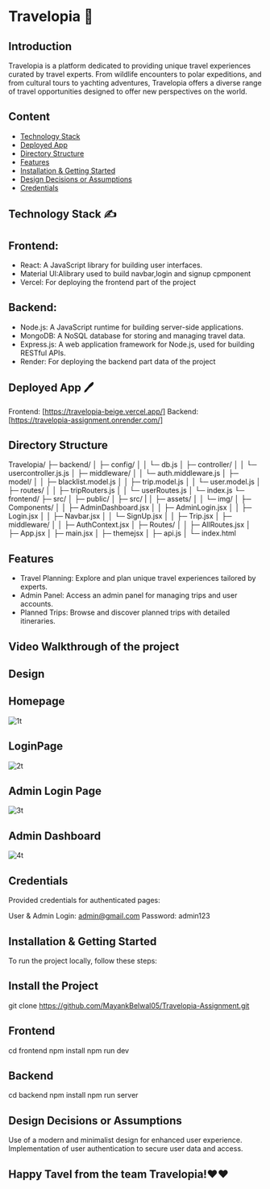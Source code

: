 # Travelopia 🔔

## Introduction
Travelopia is a platform dedicated to providing unique travel experiences curated by travel experts. From wildlife encounters to polar expeditions, and from cultural tours to yachting adventures, Travelopia offers a diverse range of travel opportunities designed to offer new perspectives on the world.

## Content
- [Technology Stack](#Technology-Stack)
- [Deployed App](#deployed-app)
- [Directory Structure](#directory-structure)
- [Features](#features)
- [Installation & Getting Started](#installation--getting-started)
- [Design Decisions or Assumptions](#design-decisions-or-assumptions)
- [Credentials](#credentials)

## Technology Stack  ✍️
## Frontend:
- React: A JavaScript library for building user interfaces.
- Material UI:Alibrary used to build navbar,login and signup cpmponent
- Vercel: For deploying the frontend part of the project
## Backend:
- Node.js: A JavaScript runtime for building server-side applications.
- MongoDB: A NoSQL database for storing and managing travel data.
- Express.js: A web application framework for Node.js, used for building RESTful APIs.
- Render: For deploying the backend part data of the project

## Deployed App 🖊️
Frontend: [https://travelopia-beige.vercel.app/]
Backend: [https://travelopia-assignment.onrender.com/]

## Directory Structure
Travelopia/
├─ backend/
│  ├─ config/
│  │  └─ db.js
│  ├─ controller/
│  │  └─ usercontroller.js.js
│  ├─ middleware/
│  │  └─ auth.middleware.js
│  ├─ model/
│  │  ├─ blacklist.model.js
│  │  ├─ trip.model.js
│  │  └─ user.model.js
│  ├─ routes/
│  │  ├─ tripRouters.js
│  │  └─ userRoutes.js
│  └─ index.js
└─ frontend/
   ├─ src/
   │  ├─ public/
   │  ├─ src/
   |  │  ├─ assets/
   │  │  └─ img/
   │  ├─ Components/
   │  │  ├─ AdminDashboard.jsx
   │  │  ├─ AdminLogin.jsx
   │  │  ├─ Login.jsx
   │  │  ├─ Navbar.jsx
   │  │  └─ SignUp.jsx 
   │  │  ├─ Trip.jsx
   │  ├─ middleware/
   │  │  ├─ AuthContext.jsx
   │  ├─ Routes/
   │  │  ├─ AllRoutes.jsx
   │  ├─ App.jsx
   │  ├─ main.jsx
   │  ├─ themejsx
   │  ├─ api.js
   │  └─ index.html

## Features
- Travel Planning: Explore and plan unique travel experiences tailored by experts.
- Admin Panel: Access an admin panel for managing trips and user accounts.
- Planned Trips: Browse and discover planned trips with detailed itineraries.
## Video Walkthrough of the project

## Design
## Homepage
![1t](https://github.com/MayankBelwal05/Travelopia-Assignment/assets/147751671/7bdbbc9a-a40c-4b32-bf65-74b9a9c7ba8e)

## LoginPage
![2t](https://github.com/MayankBelwal05/Travelopia-Assignment/assets/147751671/384795c6-968e-408f-8ea7-bde10e338145)

## Admin Login Page
![3t](https://github.com/MayankBelwal05/Travelopia-Assignment/assets/147751671/cda8a0ee-4ba7-4670-b3da-7e289147061c)

## Admin Dashboard
![4t](https://github.com/MayankBelwal05/Travelopia-Assignment/assets/147751671/a3bfad87-3713-4968-bea9-36268f4996f9)

## Credentials
Provided credentials for authenticated pages:

User & Admin Login: admin@gmail.com
Password: admin123


## Installation & Getting Started

To run the project locally, follow these steps:

## Install the Project
git clone https://github.com/MayankBelwal05/Travelopia-Assignment.git

## Frontend
cd frontend
npm install
npm run dev

## Backend
cd backend
npm install
npm run server


## Design Decisions or Assumptions
Use of a modern and minimalist design for enhanced user experience.
Implementation of user authentication to secure user data and access.

## Happy Tavel from the team Travelopia!❤️❤️

